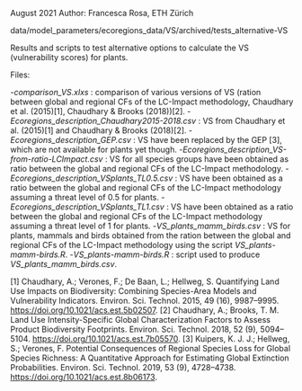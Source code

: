 August 2021
Author: Francesca Rosa, ETH Zürich

data/model_parameters/ecoregions_data/VS/archived/tests_alternative-VS

Results and scripts to test alternative options to calculate the VS (vulnerability scores) for plants. 

Files: 

-*comparison_VS.xlxs* : comparison of various versions of VS (ration between global and regional CFs of the LC-Impact methodology, Chaudhary et al. (2015)[1], Chaudhary & Brooks (2018))[2]. 
-*Ecoregions_description_Chaudhary2015-2018.csv* : VS from Chaudhary et al. (2015)[1] and Chaudhary & Brooks (2018)[2].
-*Ecoregions_description_GEP.csv* : VS have been replaced by the GEP [3], which are not available for plants yet though. 
-*Ecoregions_description_VS-from-ratio-LCImpact.csv* : VS for all species groups have been obtained as ratio between the global and regional CFs of the LC-Impact methodology.
-*Ecoregions_description_VSplants_TL0.5.csv* : VS have been obtained as a ratio between the global and regional CFs of the LC-Impact methodology assuming a threat level of 0.5 for plants.
-*Ecoregions_description_VSplants_TL1.csv* : VS have been obtained as a ratio between the global and regional CFs of the LC-Impact methodology assuming a threat level of 1 for plants.
-*VS_plants_mamm_birds.csv* : VS for plants, mammals and birds obtained from the ration between the global and regional CFs of the LC-Impact methodology using the script *VS_plants-mamm-birds.R*.
-*VS_plants-mamm-birds.R* : script used to produce *VS_plants_mamm_birds.csv*.

[1] Chaudhary, A.; Verones, F.; De Baan, L.; Hellweg, S. Quantifying Land Use Impacts on Biodiversity: Combining Species-Area Models and Vulnerability Indicators. Environ. Sci. Technol. 2015, 49 (16), 9987–9995. https://doi.org/10.1021/acs.est.5b02507.
[2] Chaudhary, A.; Brooks, T. M. Land Use Intensity-Specific Global Characterization Factors to Assess Product Biodiversity Footprints. Environ. Sci. Technol. 2018, 52 (9), 5094–5104. https://doi.org/10.1021/acs.est.7b05570.
[3] Kuipers, K. J. J.; Hellweg, S.; Verones, F. Potential Consequences of Regional Species Loss for Global Species Richness: A Quantitative Approach for Estimating Global Extinction Probabilities. Environ. Sci. Technol. 2019, 53 (9), 4728–4738. https://doi.org/10.1021/acs.est.8b06173.

